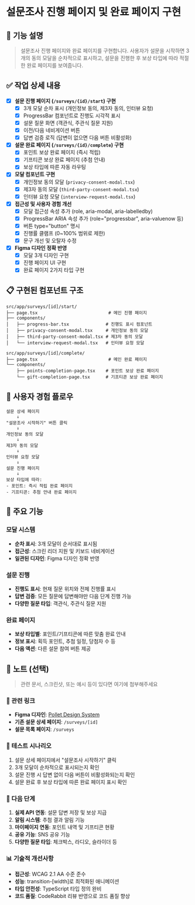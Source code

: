 # 설문조사 진행 페이지 및 완료 페이지 구현

## 🚀 기능 설명

> 설문조사 진행 페이지와 완료 페이지를 구현합니다. 사용자가 설문을 시작하면 3개의 동의 모달을 순차적으로 표시하고, 설문을 진행한 후 보상 타입에 따라 적절한 완료 페이지를 보여줍니다.

## ✅ 작업 상세 내용

- [x] **설문 진행 페이지 (`/surveys/{id}/start`) 구현**
  - [x] 3개 모달 순차 표시 (개인정보 동의, 제3자 동의, 인터뷰 요청)
  - [x] ProgressBar 컴포넌트로 진행도 시각적 표시
  - [x] 설문 질문 화면 (객관식, 주관식 질문 지원)
  - [x] 이전/다음 네비게이션 버튼
  - [x] 답변 검증 로직 (답변이 없으면 다음 버튼 비활성화)

- [x] **설문 완료 페이지 (`/surveys/{id}/complete`) 구현**
  - [x] 포인트 보상 완료 페이지 (즉시 적립)
  - [x] 기프티콘 보상 완료 페이지 (추첨 안내)
  - [x] 보상 타입에 따른 자동 라우팅

- [x] **모달 컴포넌트 구현**
  - [x] 개인정보 동의 모달 (`privacy-consent-modal.tsx`)
  - [x] 제3자 동의 모달 (`third-party-consent-modal.tsx`)
  - [x] 인터뷰 요청 모달 (`interview-request-modal.tsx`)

- [x] **접근성 및 사용자 경험 개선**
  - [x] 모달 접근성 속성 추가 (role, aria-modal, aria-labelledby)
  - [x] ProgressBar ARIA 속성 추가 (role="progressbar", aria-valuenow 등)
  - [x] 버튼 type="button" 명시
  - [x] 진행률 클램프 (0~100% 범위로 제한)
  - [x] 문구 개선 및 오탈자 수정

- [x] **Figma 디자인 정확 반영**
  - [x] 모달 3개 디자인 구현
  - [x] 진행 페이지 UI 구현
  - [x] 완료 페이지 2가지 타입 구현

## 📋 구현된 컴포넌트 구조

```
src/app/surveys/[id]/start/
├── page.tsx                           # 메인 진행 페이지
├── components/
│   ├── progress-bar.tsx              # 진행도 표시 컴포넌트
│   ├── privacy-consent-modal.tsx     # 개인정보 동의 모달
│   ├── third-party-consent-modal.tsx # 제3자 동의 모달
│   └── interview-request-modal.tsx   # 인터뷰 요청 모달

src/app/surveys/[id]/complete/
├── page.tsx                           # 메인 완료 페이지
└── components/
    ├── points-completion-page.tsx    # 포인트 보상 완료 페이지
    └── gift-completion-page.tsx      # 기프티콘 보상 완료 페이지
```

## 🔄 사용자 경험 플로우

```
설문 상세 페이지
    ↓
"설문조사 시작하기" 버튼 클릭
    ↓
개인정보 동의 모달
    ↓
제3자 동의 모달
    ↓
인터뷰 요청 모달
    ↓
설문 진행 페이지
    ↓
보상 타입에 따라:
- 포인트: 즉시 적립 완료 페이지
- 기프티콘: 추첨 안내 완료 페이지
```

## 🎯 주요 기능

### **모달 시스템**
- **순차 표시**: 3개 모달이 순서대로 표시됨
- **접근성**: 스크린 리더 지원 및 키보드 네비게이션
- **일관된 디자인**: Figma 디자인 정확 반영

### **설문 진행**
- **진행도 표시**: 현재 질문 위치와 전체 진행률 표시
- **답변 검증**: 모든 질문에 답변해야만 다음 단계 진행 가능
- **다양한 질문 타입**: 객관식, 주관식 질문 지원

### **완료 페이지**
- **보상 타입별**: 포인트/기프티콘에 따른 맞춤 완료 안내
- **정보 표시**: 획득 포인트, 추첨 일정, 당첨자 수 등
- **다음 액션**: 다른 설문 참여 버튼 제공

## 📢 노트 (선택)

> 관련 문서, 스크린샷, 또는 예시 등이 있다면 여기에 첨부해주세요

### 🔗 관련 링크
- **Figma 디자인**: [Pollet Design System](https://www.figma.com/design/6Wzx5LYrBFXsIBts5cBRgJ/Pollet-Design-System)
- **기존 설문 상세 페이지**: `/surveys/[id]`
- **설문 목록 페이지**: `/surveys`

### 🧪 테스트 시나리오
1. 설문 상세 페이지에서 "설문조사 시작하기" 클릭
2. 3개 모달이 순차적으로 표시되는지 확인
3. 설문 진행 시 답변 없이 다음 버튼이 비활성화되는지 확인
4. 설문 완료 후 보상 타입에 따른 완료 페이지 표시 확인

### 🚀 다음 단계
1. **실제 API 연동**: 설문 답변 저장 및 보상 지급
2. **알림 시스템**: 추첨 결과 알림 기능
3. **마이페이지 연동**: 포인트 내역 및 기프티콘 현황
4. **공유 기능**: SNS 공유 기능
5. **다양한 질문 타입**: 체크박스, 라디오, 슬라이더 등

### 📊 기술적 개선사항
- **접근성**: WCAG 2.1 AA 수준 준수
- **성능**: transition-[width]로 최적화된 애니메이션
- **타입 안전성**: TypeScript 타입 정의 완비
- **코드 품질**: CodeRabbit 리뷰 반영으로 코드 품질 향상

